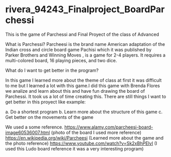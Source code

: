 # rivera_94243_Finalproject_BoardParchessi
This is the game of Parchessi and Final Proyect of the class of Advanced

What is Parchessi?
Parcheesi is the brand name American adaptation of the Indian cross and circle board game Pachisi which it was published by Parker Brothers and Winning Moves , is a game for 2-4 players. It requires a multi-colored board, 16 playing pieces, and two dice.

What do I want to get better in the program?

In this game I learned more about the theme of class at first it was difficult to me but I learned a lot with this game.I did this game with Brenda Flores we analize and learn about this and have fun drawing the board of Parchessi. It took us a lot of time creating this. There are still things I want to get better in this proyect like example:

a. Do a shortest program 
b. Learn more about the structure of this game
c. Get better on the movements of the game

We used a some reference.
https://www.alamy.com/parcheesi-board-image60536007.html (photo of the board I used more reference)
https://en.wikipedia.org/wiki/Parcheesi  (Learned more about the game and the photo reference)
https://www.youtube.com/watch?v=Sk2xBhPElvI (I used this Ludo board reference it was a very interesting program)
